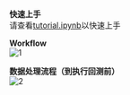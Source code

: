 **快速上手**  
请查看[tutorial.ipynb](https://github.com/HaoningChen/ScutQuant/blob/main/%E5%AE%9E%E8%B7%B5%E6%A1%88%E4%BE%8B/tutorial.ipynb)以快速上手  

**Workflow**  
![1](https://user-images.githubusercontent.com/101194077/210078909-6f1f7381-68cf-4765-8c8c-5feaf68f39c0.png)


**数据处理流程（到执行回测前）**  
![2](https://user-images.githubusercontent.com/101194077/209441805-ecee94f8-794a-4431-819f-73f66d182aef.png)
